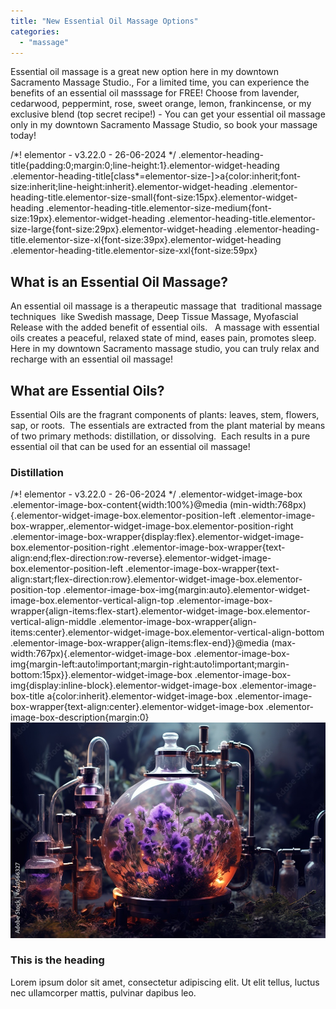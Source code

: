 ```yaml
---
title: "New Essential Oil Massage Options"
categories: 
  - "massage"
---
```


Essential oil massage is a great new option here in my downtown Sacramento Massage Studio., For a limited time, you can experience the benefits of an essential oil masssage for FREE! Choose from lavender, cedarwood, peppermint, rose, sweet orange, lemon, frankincense, or my exclusive blend (top secret recipe!) - You can get your essential oil massage only in my downtown Sacramento Massage Studio, so book your massage today!

/\*! elementor - v3.22.0 - 26-06-2024 \*/ .elementor-heading-title{padding:0;margin:0;line-height:1}.elementor-widget-heading .elementor-heading-title\[class\*=elementor-size-\]>a{color:inherit;font-size:inherit;line-height:inherit}.elementor-widget-heading .elementor-heading-title.elementor-size-small{font-size:15px}.elementor-widget-heading .elementor-heading-title.elementor-size-medium{font-size:19px}.elementor-widget-heading .elementor-heading-title.elementor-size-large{font-size:29px}.elementor-widget-heading .elementor-heading-title.elementor-size-xl{font-size:39px}.elementor-widget-heading .elementor-heading-title.elementor-size-xxl{font-size:59px}

## What is an Essential Oil Massage?

An essential oil massage is a therapeutic massage that  traditional massage techniques  like Swedish massage, Deep Tissue Massage, Myofascial  Release with the added benefit of essential oils.   A massage with essential oils creates a peaceful, relaxed state of mind, eases pain, promotes sleep.  Here in my downtown Sacramento massage studio, you can truly relax and recharge with an essential oil massage!  

## What are Essential Oils?

Essential Oils are the fragrant components of plants: leaves, stem, flowers, sap, or roots.  The essentials are extracted from the plant material by means of two primary methods: distillation, or dissolving.  Each results in a pure essential oil that can be used for an essential oil massage!

### Distillation

/\*! elementor - v3.22.0 - 26-06-2024 \*/ .elementor-widget-image-box .elementor-image-box-content{width:100%}@media (min-width:768px){.elementor-widget-image-box.elementor-position-left .elementor-image-box-wrapper,.elementor-widget-image-box.elementor-position-right .elementor-image-box-wrapper{display:flex}.elementor-widget-image-box.elementor-position-right .elementor-image-box-wrapper{text-align:end;flex-direction:row-reverse}.elementor-widget-image-box.elementor-position-left .elementor-image-box-wrapper{text-align:start;flex-direction:row}.elementor-widget-image-box.elementor-position-top .elementor-image-box-img{margin:auto}.elementor-widget-image-box.elementor-vertical-align-top .elementor-image-box-wrapper{align-items:flex-start}.elementor-widget-image-box.elementor-vertical-align-middle .elementor-image-box-wrapper{align-items:center}.elementor-widget-image-box.elementor-vertical-align-bottom .elementor-image-box-wrapper{align-items:flex-end}}@media (max-width:767px){.elementor-widget-image-box .elementor-image-box-img{margin-left:auto!important;margin-right:auto!important;margin-bottom:15px}}.elementor-widget-image-box .elementor-image-box-img{display:inline-block}.elementor-widget-image-box .elementor-image-box-title a{color:inherit}.elementor-widget-image-box .elementor-image-box-wrapper{text-align:center}.elementor-widget-image-box .elementor-image-box-description{margin:0}![](images/AdobeStock_620566327_Preview.jpeg)

### This is the heading

Lorem ipsum dolor sit amet, consectetur adipiscing elit. Ut elit tellus, luctus nec ullamcorper mattis, pulvinar dapibus leo.
